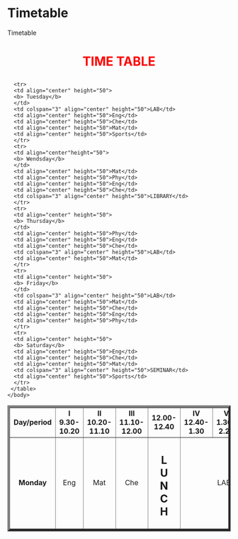 # Timetable
Timetable
<!DOCTYPE html>
  <html>
   <body>
     <center><h1> <p style="color:red">TIME TABLE </h1></center>
      <table border="5" cellspacing="0" align="center">
      <!--<caption>Time Table</caption> -->
       <tr>
       <td align="center" height="50" width="100">
       <b>Day/period </b>
       </td>
       <td align="center" height="50" width="100">
       <b>I<br>9.30-10.20</b>
       <td align="center" height="50" width="100">
       <b>II<br>10.20-11.10</b>
       </td>
       <td align="center" height="50" width="100">
       <b>III<br>11.10-12.00</b>
       </td>
       <td align="center" height="50" width="100">
       <b>12.00-12.40</b>
       </td>
       <td align="center" height="50" width="100">
       <b>IV<br>12.40-1.30</b>
       </td>
       <td align="center" height="50" width="100">
       <b>V<br>1.30-2.20</b>
       </td>
       <td align="center" height="50" width="100">
       <b>VI<br>2.20-3.10</b>
       </td>
       <td align="center" height="50" width="100">
       <b>VII<br>3.10-4.00</b>
       </td>
       <tr>
      <td align="center" height="50">
      <b> Monday</b></td>
      <td align="center" height="50">Eng</td>
      <td align="center" height="50">Mat</td>
      <td align="center" height="50">Che</td>
      <td rowspan="6" align="center" height="50">
      <h2>L<br>U<br>N<br>C<br>H</h2>
      </td>
      <td colspan="3" align="center" height="50">LAB</td>
      <td align="center" height="50">Phy</td>
      </tr>
      
      <tr>
      <td align="center" height="50">
      <b> Tuesday</b>
      </td>
      <td colspan="3" align="center" height="50">LAB</td>
      <td align="center" height="50">Eng</td>
      <td align="center" height="50">Che</td>
      <td align="center" height="50">Mat</td>
      <td align="center" height="50">Sports</td>
      </tr>
      <tr>
      <td align="center"height="50">
      <b> Wendsday</b>
      </td>
      <td align="center" height="50">Mat</td>
      <td align="center" height="50">Phy</td>
      <td align="center" height="50">Eng</td>
      <td align="center" height="50">Che</td>
      <td colspan="3" align="center" height="50">LIBRARY</td>
      </tr>
      <tr>
      <td align="center" height="50">
      <b> Thursday</b>
      </td>
      <td align="center" height="50">Phy</td>
      <td align="center" height="50">Eng</td>
      <td align="center" height="50">Che</td>
      <td colspan="3" align="center" height="50">LAB</td>
      <td align="center" height="50">Mat</td>
      </tr>
      <tr>
      <td align="center" height="50">
      <b> Friday</b>
      </td>
      <td colspan="3" align="center" height="50">LAB</td>
      <td align="center" height="50">Mat</td>
      <td align="center" height="50">Che</td>
      <td align="center" height="50">Eng</td>
      <td align="center" height="50">Phy</td>
      </tr>
      <tr>
      <td align="center" height="50">
      <b> Saturday</b>
      <td align="center" height="50">Eng</td>
      <td align="center" height="50">Che</td>
      <td align="center" height="50">Mat</td>
      <td colspan="3" align="center" height="50">SEMINAR</td>
      <td align="center" height="50">Sports</td>
      </tr>
     </table>     
    </body>
  </html>
